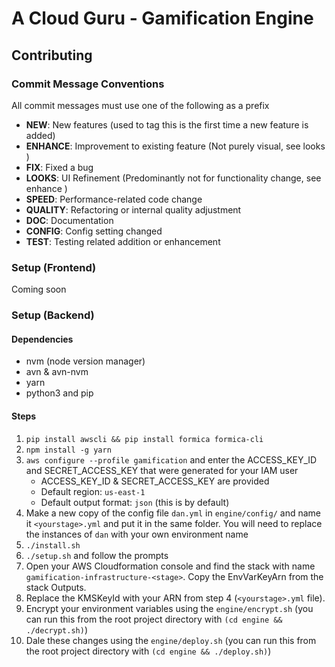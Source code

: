 # A Cloud Guru - Gamification Engine

## Contributing
### Commit Message Conventions
All commit messages must use one of the following as a prefix

* **NEW**: New features (used to tag this is the first time a new feature is added)
* **ENHANCE**:  Improvement to existing feature (Not purely visual, see looks ) 
* **FIX**: Fixed a bug
* **LOOKS**: UI Refinement (Predominantly not for functionality change, see enhance )
* **SPEED**: Performance-related code change
* **QUALITY**: Refactoring or internal quality adjustment
* **DOC**: Documentation
* **CONFIG**: Config setting changed 
* **TEST**: Testing related addition or enhancement

### Setup (Frontend)
Coming soon

### Setup (Backend)
#### Dependencies
* nvm (node version manager)
* avn & avn-nvm
* yarn
* python3 and pip

#### Steps
1. `pip install awscli && pip install formica formica-cli`
2. `npm install -g yarn`
3. `aws configure --profile gamification` and enter the ACCESS_KEY_ID and SECRET_ACCESS_KEY that were generated for your IAM user
    - ACCESS_KEY_ID & SECRET_ACCESS_KEY are provided
    - Default region: `us-east-1`
    - Default output format: `json` (this is by default)
4. Make a new copy of the config file `dan.yml` in `engine/config/` and name it `<yourstage>.yml` and put it in the same folder. You will need to replace the instances of `dan` with your own environment name
5. `./install.sh`
6. `./setup.sh` and follow the prompts
7. Open your AWS Cloudformation console and find the stack with name `gamification-infrastructure-<stage>`. Copy the EnvVarKeyArn from the stack Outputs.
8. Replace the KMSKeyId with your ARN from step 4 (`<yourstage>.yml` file).
9. Encrypt your environment variables using the `engine/encrypt.sh` (you can run this from the root project directory with `(cd engine && ./decrypt.sh)`)
9. Dale these changes using the `engine/deploy.sh` (you can run this from the root project directory with `(cd engine && ./deploy.sh)`)